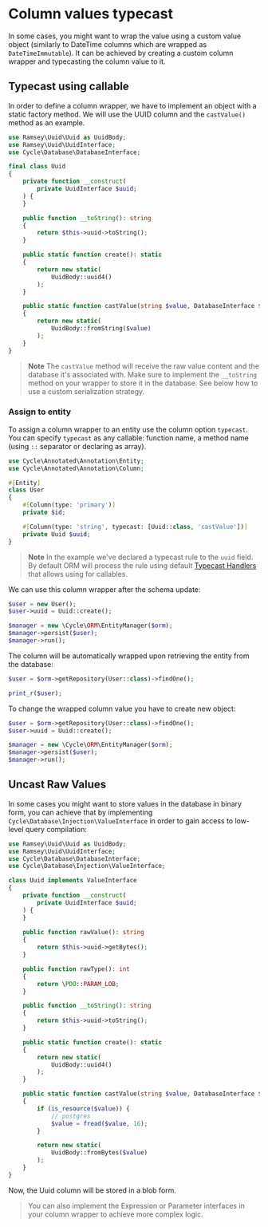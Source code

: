 # Column values typecast

In some cases, you might want to wrap the value using a custom value object (similarly to DateTime columns which are
wrapped as `DateTimeImmutable`). It can be achieved by creating a custom column wrapper and typecasting the column value
to it.

## Typecast using callable

In order to define a column wrapper, we have to implement an object with a static factory method. 
We will use the UUID column and the `castValue()` method as an example.

```php
use Ramsey\Uuid\Uuid as UuidBody;
use Ramsey\Uuid\UuidInterface;
use Cycle\Database\DatabaseInterface;

final class Uuid
{
    private function __construct(
        private UuidInterface $uuid;
    ) {
    }

    public function __toString(): string
    {
        return $this->uuid->toString();
    }

    public static function create(): static
    {
        return new static(
            UuidBody::uuid4()
        );
    }

    public static function castValue(string $value, DatabaseInterface $db): static
    {
        return new static(
            UuidBody::fromString($value)
        );
    }
}
```

> **Note**
> The `castValue` method will receive the raw value content and the database it's associated with.
> Make sure to implement the `__toString` method on your wrapper to store it in the database.
> See below how to use a custom serialization strategy.

### Assign to entity

To assign a column wrapper to an entity use the column option `typecast`. You can specify `typecast` as any callable:
function name, a method name (using `::` separator or declaring as array).

```php
use Cycle\Annotated\Annotation\Entity;
use Cycle\Annotated\Annotation\Column;

#[Entity]
class User
{
    #[Column(type: 'primary')]
    private $id;

    #[Column(type: 'string', typecast: [Uuid::class, 'castValue'])]
    private Uuid $uuid;
}
```

> **Note**
> In the example we've declared a typecast rule to the `uuid` field. By default ORM will process the rule using default
> [Typecast Handlers](./typecasting.md) that allows using for callables.

We can use this column wrapper after the schema update:

```php
$user = new User();
$user->uuid = Uuid::create();

$manager = new \Cycle\ORM\EntityManager($orm);
$manager->persist($user);
$manager->run();
```

The column will be automatically wrapped upon retrieving the entity from the database:

```php
$user = $orm->getRepository(User::class)->findOne();

print_r($user);
```

To change the wrapped column value you have to create new object:

```php
$user = $orm->getRepository(User::class)->findOne();
$user->uuid = Uuid::create();

$manager = new \Cycle\ORM\EntityManager($orm);
$manager->persist($user);
$manager->run();
```

## Uncast Raw Values

In some cases you might want to store values in the database in binary form, you can achieve that by
implementing `Cycle\Database\Injection\ValueInterface` in order to gain access to low-level query compilation:

```php
use Ramsey\Uuid\Uuid as UuidBody;
use Ramsey\Uuid\UuidInterface;
use Cycle\Database\DatabaseInterface;
use Cycle\Database\Injection\ValueInterface;

class Uuid implements ValueInterface
{
    private function __construct(
        private UuidInterface $uuid;
    ) {
    }
    
    public function rawValue(): string
    {
        return $this->uuid->getBytes();
    }

    public function rawType(): int
    {
        return \PDO::PARAM_LOB;
    }

    public function __toString(): string
    {
        return $this->uuid->toString();
    }

    public static function create(): static
    {
        return new static(
            UuidBody::uuid4()
        );
    }

    public static function castValue(string $value, DatabaseInterface $db): static
    {
        if (is_resource($value)) {
            // postgres
            $value = fread($value, 16);
        }

        return new static(
            UuidBody::fromBytes($value)
        );
    }
}
```

Now, the Uuid column will be stored in a blob form.

> You can also implement the Expression or Parameter interfaces in your column wrapper to achieve more complex logic.
